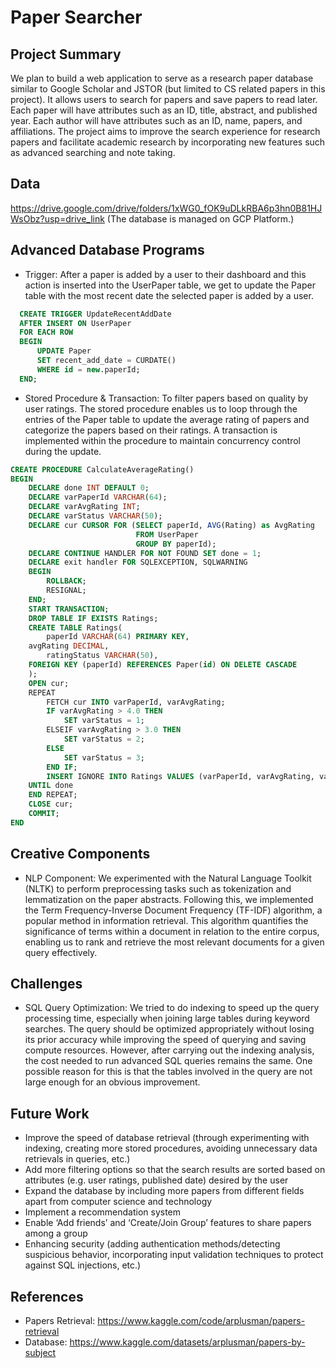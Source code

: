 # Paper Searcher

## Project Summary
We plan to build a web application to serve as a research paper database similar to Google Scholar and JSTOR (but limited to CS related papers in this project). It allows users to search for papers and save papers to read later. Each paper will have attributes such as an ID, title, abstract, and published year. Each author will have attributes such as an ID, name, papers, and affiliations. The project aims to improve the search experience for research papers and facilitate academic research by incorporating new features such as advanced searching and note taking.

## Data
https://drive.google.com/drive/folders/1xWG0_fOK9uDLkRBA6p3hn0B81HJWsObz?usp=drive_link
(The database is managed on GCP Platform.)

## Advanced Database Programs
* Trigger: After a paper is added by a user to their dashboard and this action is inserted into the UserPaper table, we get to update the Paper table with the most recent date the selected paper is added by a user.
```sql
  CREATE TRIGGER UpdateRecentAddDate
  AFTER INSERT ON UserPaper
  FOR EACH ROW
  BEGIN
      UPDATE Paper
      SET recent_add_date = CURDATE()
      WHERE id = new.paperId;
  END;
```
* Stored Procedure & Transaction: To filter papers based on quality by user ratings. The stored procedure enables us to loop through the entries of the Paper table to update the average rating of papers and categorize the papers based on their ratings. A transaction is implemented within the procedure to maintain concurrency control during the update.
```sql
CREATE PROCEDURE CalculateAverageRating()
BEGIN
    DECLARE done INT DEFAULT 0;
    DECLARE varPaperId VARCHAR(64);
    DECLARE varAvgRating INT;
    DECLARE varStatus VARCHAR(50);
    DECLARE cur CURSOR FOR (SELECT paperId, AVG(Rating) as AvgRating
                            FROM UserPaper
                            GROUP BY paperId);
    DECLARE CONTINUE HANDLER FOR NOT FOUND SET done = 1;
    DECLARE exit handler FOR SQLEXCEPTION, SQLWARNING
    BEGIN
        ROLLBACK;
        RESIGNAL;
    END;
    START TRANSACTION;
    DROP TABLE IF EXISTS Ratings;
    CREATE TABLE Ratings(
        paperId VARCHAR(64) PRIMARY KEY,
    avgRating DECIMAL,
        ratingStatus VARCHAR(50),
    FOREIGN KEY (paperId) REFERENCES Paper(id) ON DELETE CASCADE
    );
    OPEN cur;
    REPEAT
        FETCH cur INTO varPaperId, varAvgRating;  
        IF varAvgRating > 4.0 THEN
            SET varStatus = 1;
        ELSEIF varAvgRating > 3.0 THEN
            SET varStatus = 2;
        ELSE
            SET varStatus = 3;
        END IF;  
        INSERT IGNORE INTO Ratings VALUES (varPaperId, varAvgRating, varStatus); 
    UNTIL done
    END REPEAT;  
    CLOSE cur;
    COMMIT;
END
```

## Creative Components
* NLP Component: We experimented with the Natural Language Toolkit (NLTK) to perform preprocessing tasks such as tokenization and lemmatization on the paper abstracts. Following this, we implemented the Term Frequency-Inverse Document Frequency (TF-IDF) algorithm, a popular method in information retrieval. This algorithm quantifies the significance of terms within a document in relation to the entire corpus, enabling us to rank and retrieve the most relevant documents for a given query effectively.

## Challenges
* SQL Query Optimization: We tried to do indexing to speed up the query processing time, especially when joining large tables during keyword searches. The query should be optimized appropriately without losing its prior accuracy while improving the speed of querying and saving compute resources. However, after carrying out the indexing analysis, the cost needed to run advanced SQL queries remains the same. One possible reason for this is that the tables involved in the query are not large enough for an obvious improvement.

## Future Work
* Improve the speed of database retrieval (through experimenting with indexing, creating more stored procedures, avoiding unnecessary data retrievals in queries, etc.)
* Add more filtering options so that the search results are sorted based on attributes (e.g. user ratings, published date) desired by the user
* Expand the database by including more papers from different fields apart from computer science and technology
* Implement a recommendation system
* Enable ‘Add friends’ and ‘Create/Join Group’ features to share papers among a group 
* Enhancing security (adding authentication methods/detecting suspicious behavior, incorporating input validation techniques to protect against SQL injections, etc.)

## References
* Papers Retrieval: https://www.kaggle.com/code/arplusman/papers-retrieval
* Database: https://www.kaggle.com/datasets/arplusman/papers-by-subject
